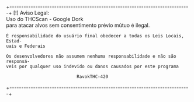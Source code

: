   +-----------------------------------------------------------------------------+
    [!] Aviso Legal: 					                                          			
    Uso do THCScan - Google Dork					                                    	
    para atacar alvos sem consentimento prévio mútuo é ilegal.			            
                                                                               
    É responsabilidade do usuário final obedecer a todas os Leis Locais, Estad-
    uais e Federais								                                             
                                                                               
    Os desenvolvedores não assumem nenhuma responsabilidade e não são responsá-
    veis ​​por qualquer uso indevido ou danos causados ​​por este programa     
                                                                               
                               RavokTHC-420                                    
  +-----------------------------------------------------------------------------+

